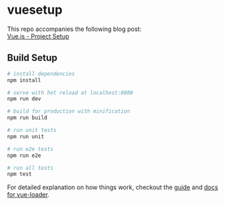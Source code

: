 # vuesetup

This repo accompanies the following blog post:  
[Vue.js - Project Setup](https://medium.com/@bradfmd/vue-js-project-setup-2b39fcc8867d#.t5x1peg37)

## Build Setup

``` bash
# install dependencies
npm install

# serve with hot reload at localhost:8080
npm run dev

# build for production with minification
npm run build

# run unit tests
npm run unit

# run e2e tests
npm run e2e

# run all tests
npm test
```

For detailed explanation on how things work, checkout the [guide](http://vuejs-templates.github.io/webpack/) and [docs for vue-loader](http://vuejs.github.io/vue-loader).
